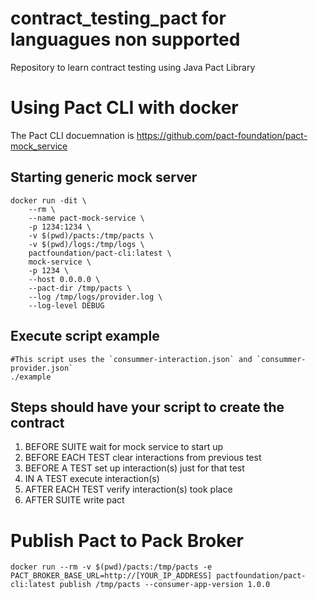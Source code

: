 # contract_testing_pact for languagues non supported
Repository to learn contract testing using Java Pact Library

# Using Pact CLI with docker

The Pact CLI docuemnation is https://github.com/pact-foundation/pact-mock_service

## Starting generic mock server
```
docker run -dit \ 
    --rm \
    --name pact-mock-service \
    -p 1234:1234 \
    -v $(pwd)/pacts:/tmp/pacts \
    -v $(pwd)/logs:/tmp/logs \
    pactfoundation/pact-cli:latest \
    mock-service \
    -p 1234 \
    --host 0.0.0.0 \
    --pact-dir /tmp/pacts \
    --log /tmp/logs/provider.log \
    --log-level DEBUG
```
## Execute script example
```
#This script uses the `consummer-interaction.json` and `consummer-provider.json`
./example
```

## Steps should have your script to create the contract
1. BEFORE SUITE wait for mock service to start up
2. BEFORE EACH TEST clear interactions from previous test
3. BEFORE A TEST set up interaction(s) just for that test
4. IN A TEST execute interaction(s)
5. AFTER EACH TEST verify interaction(s) took place
6. AFTER SUITE write pact


# Publish Pact to Pack Broker
```
docker run --rm -v $(pwd)/pacts:/tmp/pacts -e PACT_BROKER_BASE_URL=http://[YOUR_IP_ADDRESS] pactfoundation/pact-cli:latest publish /tmp/pacts --consumer-app-version 1.0.0
```